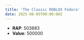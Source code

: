 ```yaml
---
title: 'The Classic ROBLOX Fedora'
date: 2025-08-05T00:00:00Z
---
```

- **RAP**: 503883
- **Value**: 500000

